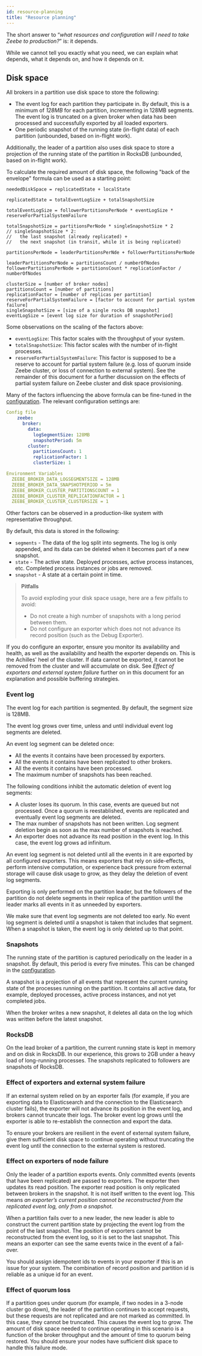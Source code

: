 ```yaml
---
id: resource-planning
title: "Resource planning"
---
```


The short answer to “_what resources and configuration will I need to take Zeebe to production?_” is: it depends.

While we cannot tell you exactly what you need, we can explain what depends, what it depends on, and how it depends on it.

## Disk space

All brokers in a partition use disk space to store the following:

- The event log for each partition they participate in. By default, this is a minimum of _128MB_ for each partition, incrementing in 128MB segments. The event log is truncated on a given broker when data has been processed and successfully exported by all loaded exporters.
- One periodic snapshot of the running state (in-flight data) of each partition (unbounded, based on in-flight work).

Additionally, the leader of a partition also uses disk space to store a projection of the running state of the partition in RocksDB (unbounded, based on in-flight work).

To calculate the required amount of disk space, the following "back of the envelope" formula can be used as a starting point:

```
neededDiskSpace = replicatedState + localState

replicatedState = totalEventLogSize + totalSnapshotSize

totalEventLogSize = followerPartitionsPerNode * eventLogSize * reserveForPartialSystemFailure

totalSnapshotSize = partitionsPerNode * singleSnapshotSize * 2
// singleSnapshotSize * 2:
//   the last snapshot (already replicated) +
//   the next snapshot (in transit, while it is being replicated)

partitionsPerNode = leaderPartitionsPerNde + followerPartitionsPerNode

leaderPartitionsPerNode = partitionsCount / numberOfNodes
followerPartitionsPerNode = partitionsCount * replicationFactor / numberOfNodes

clusterSize = [number of broker nodes]
partitionsCount = [number of partitions]
replicationFactor = [number of replicas per partition]
reserveForPartialSystemFailure = [factor to account for partial system failure]
singleSnapshotSize = [size of a single rocks DB snapshot]
eventLogSize = [event log size for duration of snapshotPeriod]
```

Some observations on the scaling of the factors above:

- `eventLogSize`: This factor scales with the throughput of your system.
- `totalSnapshotSize`: This factor scales with the number of in-flight processes.
- `reserveForPartialSystemFailure`: This factor is supposed to be a reserve to account for partial system failure (e.g. loss of quorum inside Zeebe cluster, or loss of connection to external system). See the remainder of this document for a further discussion on the effects of partial system failure on Zeebe cluster and disk space provisioning.

Many of the factors influencing the above formula can be fine-tuned in the [configuration](../configuration/configuration.md). The relevant configuration settings are:

```yaml
Config file
    zeebe:
      broker:
        data:
          logSegmentSize: 128MB
          snapshotPeriod: 5m
        cluster:
          partitionsCount: 1
          replicationFactor: 1
          clusterSize: 1

Environment Variables
  ZEEBE_BROKER_DATA_LOGSEGMENTSIZE = 128MB
  ZEEBE_BROKER_DATA_SNAPSHOTPERIOD = 5m
  ZEEBE_BROKER_CLUSTER_PARTITIONSCOUNT = 1
  ZEEBE_BROKER_CLUSTER_REPLICATIONFACTOR = 1
  ZEEBE_BROKER_CLUSTER_CLUSTERSIZE = 1
```

Other factors can be observed in a production-like system with representative throughput.

By default, this data is stored in the following:

- `segments` - The data of the log split into segments. The log is only appended, and its data can be deleted when it becomes part of a new snapshot.
- `state` - The active state. Deployed processes, active process instances, etc. Completed process instances or jobs are removed.
- `snapshot` - A state at a certain point in time.

> **Pitfalls**
>
> To avoid exploding your disk space usage, here are a few pitfalls to avoid:
>
> - Do not create a high number of snapshots with a long period between them.
> - Do not configure an exporter which does not not advance its record position (such as the Debug Exporter).

If you do configure an exporter, ensure you monitor its availability and health, as well as the availability and health the exporter depends on.
This is the Achilles' heel of the cluster. If data cannot be exported, it cannot be removed from the cluster and will accumulate on disk. See _Effect of exporters and external system failure_ further on in this document for an explanation and possible buffering strategies.

### Event log

The event log for each partition is segmented. By default, the segment size is 128MB.

The event log grows over time, unless and until individual event log segments are deleted.

An event log segment can be deleted once:

- All the events it contains have been processed by exporters.
- All the events it contains have been replicated to other brokers.
- All the events it contains have been processed.
- The maximum number of snapshots has been reached.

The following conditions inhibit the automatic deletion of event log segments:

- A cluster loses its quorum. In this case, events are queued but not processed. Once a quorum is reestablished, events are replicated and eventually event log segments are deleted.
- The max number of snapshots has not been written. Log segment deletion begin as soon as the max number of snapshots is reached.
- An exporter does not advance its read position in the event log. In this case, the event log grows ad infinitum.

An event log segment is not deleted until all the events in it are exported by all configured exporters. This means exporters that rely on side-effects, perform intensive computation, or experience back pressure from external storage will cause disk usage to grow, as they delay the deletion of event log segments.

Exporting is only performed on the partition leader, but the followers of the partition do not delete segments in their replica of the partition until the leader marks all events in it as unneeded by exporters.

We make sure that event log segments are not deleted too early. No event log segment is deleted until a snapshot is taken that includes that segment. When a snapshot is taken, the event log is only deleted up to that point.

### Snapshots

The running state of the partition is captured periodically on the leader in a snapshot. By default, this period is every five minutes. This can be changed in the [configuration](../configuration/configuration.md).

A snapshot is a projection of all events that represent the current running state of the processes running on the partition. It contains all active data, for example, deployed processes, active process instances, and not yet completed jobs.

When the broker writes a new snapshot, it deletes all data on the log which was written before the latest snapshot.

### RocksDB

On the lead broker of a partition, the current running state is kept in memory and on disk in RocksDB. In our experience, this grows to 2GB under a heavy load of long-running processes. The snapshots replicated to followers are snapshots of RocksDB.

### Effect of exporters and external system failure

If an external system relied on by an exporter fails (for example, if you are exporting data to Elasticsearch and the connection to the Elasticsearch cluster fails), the exporter will not advance its position in the event log, and brokers cannot truncate their logs. The broker event log grows until the exporter is able to re-establish the connection and export the data.

To ensure your brokers are resilient in the event of external system failure, give them sufficient disk space to continue operating without truncating the event log until the connection to the external system is restored.

### Effect on exporters of node failure

Only the leader of a partition exports events. Only committed events (events that have been replicated) are passed to exporters. The exporter then updates its read position. The exporter read position is only replicated between brokers in the snapshot. It is not itself written to the event log. This means _an exporter’s current position cannot be reconstructed from the replicated event log, only from a snapshot_.

When a partition fails over to a new leader, the new leader is able to construct the current partition state by projecting the event log from the point of the last snapshot. The position of exporters cannot be reconstructed from the event log, so it is set to the last snapshot. This means an exporter can see the same events twice in the event of a fail-over.

You should assign idempotent ids to events in your exporter if this is an issue for your system. The combination of record position and partition id is reliable as a unique id for an event.

### Effect of quorum loss

If a partition goes under quorum (for example, if two nodes in a 3-node cluster go down), the leader of the partition continues to accept requests, but these requests are not replicated and are not marked as committed. In this case, they cannot be truncated. This causes the event log to grow. The amount of disk space needed to continue operating in this scenario is a function of the broker throughput and the amount of time to quorum being restored. You should ensure your nodes have sufficient disk space to handle this failure mode.
